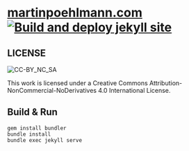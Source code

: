 # [martinpoehlmann.com](https://martinpoehlmann.com) [![Build and deploy jekyll site](https://github.com/mpdeimos/mpdeimos.github.io/actions/workflows/ci.yml/badge.svg)](https://github.com/mpdeimos/mpdeimos.github.io/actions/workflows/ci.yml)

## LICENSE

![CC-BY_NC_SA](http://i.creativecommons.org/l/by-nc-nd/4.0/88x31.png "This work is licensed under a Creative Commons Attribution-NonCommercial-NoDerivatives 4.0 International License.")

This work is licensed under a Creative Commons Attribution-NonCommercial-NoDerivatives 4.0 International License.

## Build & Run

    gem install bundler
    bundle install
    bundle exec jekyll serve
